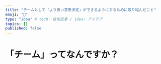 ```yaml
---
title: "チームとして「より良い意思決定」ができるようにするために取り組んだこと"
emoji: "🧀"
type: "idea" # tech: 技術記事 / idea: アイデア
topics: []
published: false
---
```


# 「チーム」ってなんですか？
